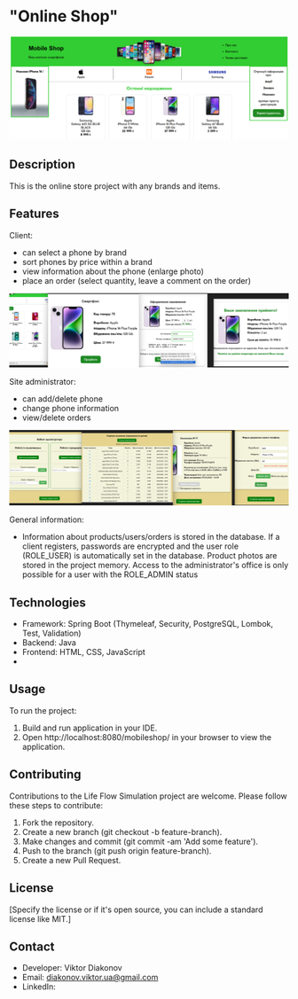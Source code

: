# "Online Shop"
<img src="main page.png" alt="main page">

## Description
This is the online store project with any brands and items.


## Features
Client: 
- can select a phone by brand
- sort phones by price within a brand
- view information about the phone (enlarge photo)
- place an order (select quantity, leave a comment on the order)
<img src="userOrder.png" alt="main page">

Site administrator:
- can add/delete phone
- change phone information
- view/delete orders
<img src="adminPage.png" alt="main page">

General information:
- Information about products/users/orders is stored in the database. If a client registers, passwords are encrypted and the user role (ROLE_USER) is automatically set in the database. Product photos are stored in the project memory. Access to the administrator's office is only possible for a user with the ROLE_ADMIN status

## Technologies
- Framework: Spring Boot (Thymeleaf, Security, PostgreSQL, Lombok, Test, Validation)
- Backend: Java
- Frontend: HTML, CSS, JavaScript
- 
## Usage
To run the project:

1. Build and run application in your IDE.
2. Open http://localhost:8080/mobileshop/ in your browser to view the application.

## Contributing
Contributions to the Life Flow Simulation project are welcome. Please follow these steps to contribute:

1. Fork the repository.
2. Create a new branch (git checkout -b feature-branch).
3. Make changes and commit (git commit -am 'Add some feature').
4. Push to the branch (git push origin feature-branch).
5. Create a new Pull Request.

## License
[Specify the license or if it's open source, you can include a standard license like MIT.]

## Contact
- Developer: Viktor Diakonov
- Email: diakonov.viktor.ua@gmail.com
- LinkedIn: 